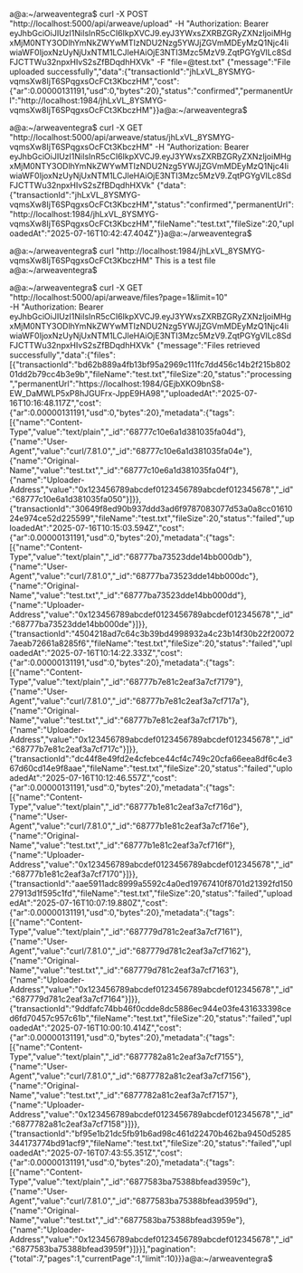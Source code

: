 a@a:~/arweaventegra$ curl -X POST "http://localhost:5000/api/arweave/upload" -H "Authorization: Bearer eyJhbGciOiJIUzI1NiIsInR5cCI6IkpXVCJ9.eyJ3YWxsZXRBZGRyZXNzIjoiMHgxMjM0NTY3ODlhYmNkZWYwMTIzNDU2Nzg5YWJjZGVmMDEyMzQ1Njc4IiwiaWF0IjoxNzUyNjUxNTM1LCJleHAiOjE3NTI3Mzc5MzV9.ZqtPGYgVlLc8SdFJCTTWu32npxHIvS2sZfBDqdhHXVk" -F "file=@test.txt"
{"message":"File uploaded successfully","data":{"transactionId":"jhLxVL_8YSMYG-vqmsXw8IjT6SPqgxsOcFCt3KbczHM","cost":{"ar":0.00000131191,"usd":0,"bytes":20},"status":"confirmed","permanentUrl":"http://localhost:1984/jhLxVL_8YSMYG-vqmsXw8IjT6SPqgxsOcFCt3KbczHM"}}a@a:~/arweaventegra$ 







a@a:~/arweaventegra$ curl -X GET "http://localhost:5000/api/arweave/status/jhLxVL_8YSMYG-vqmsXw8IjT6SPqgxsOcFCt3KbczHM" -H "Authorization: Bearer eyJhbGciOiJIUzI1NiIsInR5cCI6IkpXVCJ9.eyJ3YWxsZXRBZGRyZXNzIjoiMHgxMjM0NTY3ODlhYmNkZWYwMTIzNDU2Nzg5YWJjZGVmMDEyMzQ1Njc4IiwiaWF0IjoxNzUyNjUxNTM1LCJleHAiOjE3NTI3Mzc5MzV9.ZqtPGYgVlLc8SdFJCTTWu32npxHIvS2sZfBDqdhHXVk"
{"data":{"transactionId":"jhLxVL_8YSMYG-vqmsXw8IjT6SPqgxsOcFCt3KbczHM","status":"confirmed","permanentUrl":"http://localhost:1984/jhLxVL_8YSMYG-vqmsXw8IjT6SPqgxsOcFCt3KbczHM","fileName":"test.txt","fileSize":20,"uploadedAt":"2025-07-16T10:42:47.404Z"}}a@a:~/arweaventegra$ 





a@a:~/arweaventegra$ curl "http://localhost:1984/jhLxVL_8YSMYG-vqmsXw8IjT6SPqgxsOcFCt3KbczHM"
This is a test file
a@a:~/arweaventegra$ 








a@a:~/arweaventegra$ curl -X GET "http://localhost:5000/api/arweave/files?page=1&limit=10" \
  -H "Authorization: Bearer eyJhbGciOiJIUzI1NiIsInR5cCI6IkpXVCJ9.eyJ3YWxsZXRBZGRyZXNzIjoiMHgxMjM0NTY3ODlhYmNkZWYwMTIzNDU2Nzg5YWJjZGVmMDEyMzQ1Njc4IiwiaWF0IjoxNzUyNjUxNTM1LCJleHAiOjE3NTI3Mzc5MzV9.ZqtPGYgVlLc8SdFJCTTWu32npxHIvS2sZfBDqdhHXVk"
{"message":"Files retrieved successfully","data":{"files":[{"transactionId":"bd62b889a4fb13bf95a2969c111fc7dd456c14b2f215b80201dd2b79cc4b3e9b","fileName":"test.txt","fileSize":20,"status":"processing","permanentUrl":"https://localhost:1984/GEjbXKO9bnS8-EW_DaMWLP5xP8hJGUFrx-JppE9HA98","uploadedAt":"2025-07-16T10:16:48.117Z","cost":{"ar":0.00000131191,"usd":0,"bytes":20},"metadata":{"tags":[{"name":"Content-Type","value":"text/plain","_id":"68777c10e6a1d381035fa04d"},{"name":"User-Agent","value":"curl/7.81.0","_id":"68777c10e6a1d381035fa04e"},{"name":"Original-Name","value":"test.txt","_id":"68777c10e6a1d381035fa04f"},{"name":"Uploader-Address","value":"0x123456789abcdef0123456789abcdef012345678","_id":"68777c10e6a1d381035fa050"}]}},{"transactionId":"30649f8ed90b937ddd3ad6f9787083077d53a0a8cc0161024e974ce52d225599","fileName":"test.txt","fileSize":20,"status":"failed","uploadedAt":"2025-07-16T10:15:03.594Z","cost":{"ar":0.00000131191,"usd":0,"bytes":20},"metadata":{"tags":[{"name":"Content-Type","value":"text/plain","_id":"68777ba73523dde14bb000db"},{"name":"User-Agent","value":"curl/7.81.0","_id":"68777ba73523dde14bb000dc"},{"name":"Original-Name","value":"test.txt","_id":"68777ba73523dde14bb000dd"},{"name":"Uploader-Address","value":"0x123456789abcdef0123456789abcdef012345678","_id":"68777ba73523dde14bb000de"}]}},{"transactionId":"4504218ad7c64c3b39bd4998932a4c23b14f30b22f200727aeab72661a8285f6","fileName":"test.txt","fileSize":20,"status":"failed","uploadedAt":"2025-07-16T10:14:22.333Z","cost":{"ar":0.00000131191,"usd":0,"bytes":20},"metadata":{"tags":[{"name":"Content-Type","value":"text/plain","_id":"68777b7e81c2eaf3a7cf7179"},{"name":"User-Agent","value":"curl/7.81.0","_id":"68777b7e81c2eaf3a7cf717a"},{"name":"Original-Name","value":"test.txt","_id":"68777b7e81c2eaf3a7cf717b"},{"name":"Uploader-Address","value":"0x123456789abcdef0123456789abcdef012345678","_id":"68777b7e81c2eaf3a7cf717c"}]}},{"transactionId":"dc44f8e49fd2e4cfebce44cf4c749c20cfa66eea8df6c4e367d60cd14e9f8aae","fileName":"test.txt","fileSize":20,"status":"failed","uploadedAt":"2025-07-16T10:12:46.557Z","cost":{"ar":0.00000131191,"usd":0,"bytes":20},"metadata":{"tags":[{"name":"Content-Type","value":"text/plain","_id":"68777b1e81c2eaf3a7cf716d"},{"name":"User-Agent","value":"curl/7.81.0","_id":"68777b1e81c2eaf3a7cf716e"},{"name":"Original-Name","value":"test.txt","_id":"68777b1e81c2eaf3a7cf716f"},{"name":"Uploader-Address","value":"0x123456789abcdef0123456789abcdef012345678","_id":"68777b1e81c2eaf3a7cf7170"}]}},{"transactionId":"aae5911adc8999a5592c4a0ed19767410f8701d21392fd15027913d1f595c1fd","fileName":"test.txt","fileSize":20,"status":"failed","uploadedAt":"2025-07-16T10:07:19.880Z","cost":{"ar":0.00000131191,"usd":0,"bytes":20},"metadata":{"tags":[{"name":"Content-Type","value":"text/plain","_id":"687779d781c2eaf3a7cf7161"},{"name":"User-Agent","value":"curl/7.81.0","_id":"687779d781c2eaf3a7cf7162"},{"name":"Original-Name","value":"test.txt","_id":"687779d781c2eaf3a7cf7163"},{"name":"Uploader-Address","value":"0x123456789abcdef0123456789abcdef012345678","_id":"687779d781c2eaf3a7cf7164"}]}},{"transactionId":"9ddfafc74bb46f0cdde8dc5886ec944e03fe431633398ced6fd70457c957c61b","fileName":"test.txt","fileSize":20,"status":"failed","uploadedAt":"2025-07-16T10:00:10.414Z","cost":{"ar":0.00000131191,"usd":0,"bytes":20},"metadata":{"tags":[{"name":"Content-Type","value":"text/plain","_id":"6877782a81c2eaf3a7cf7155"},{"name":"User-Agent","value":"curl/7.81.0","_id":"6877782a81c2eaf3a7cf7156"},{"name":"Original-Name","value":"test.txt","_id":"6877782a81c2eaf3a7cf7157"},{"name":"Uploader-Address","value":"0x123456789abcdef0123456789abcdef012345678","_id":"6877782a81c2eaf3a7cf7158"}]}},{"transactionId":"bf95e1b21dc5fb91b6ad98c461d22470b462ba9450d5285344173774bd91acf9","fileName":"test.txt","fileSize":20,"status":"failed","uploadedAt":"2025-07-16T07:43:55.351Z","cost":{"ar":0.00000131191,"usd":0,"bytes":20},"metadata":{"tags":[{"name":"Content-Type","value":"text/plain","_id":"6877583ba75388bfead3959c"},{"name":"User-Agent","value":"curl/7.81.0","_id":"6877583ba75388bfead3959d"},{"name":"Original-Name","value":"test.txt","_id":"6877583ba75388bfead3959e"},{"name":"Uploader-Address","value":"0x123456789abcdef0123456789abcdef012345678","_id":"6877583ba75388bfead3959f"}]}}],"pagination":{"total":7,"pages":1,"currentPage":1,"limit":10}}}a@a:~/arweaventegra$ 